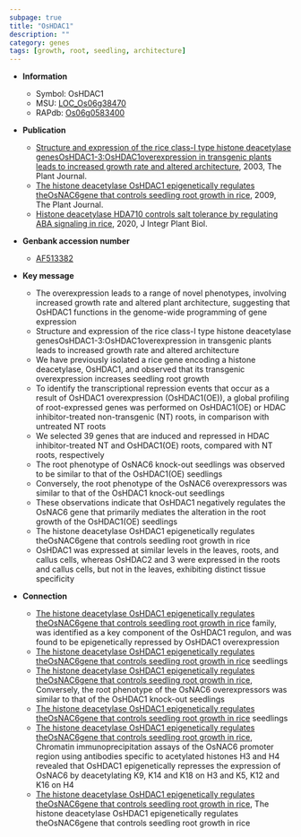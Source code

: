 ```yaml
---
subpage: true
title: "OsHDAC1"
description: ""
category: genes
tags: [growth, root, seedling, architecture]
---
```


* **Information**  
    + Symbol: OsHDAC1  
    + MSU: [LOC_Os06g38470](http://rice.plantbiology.msu.edu/cgi-bin/ORF_infopage.cgi?orf=LOC_Os06g38470)  
    + RAPdb: [Os06g0583400](http://rapdb.dna.affrc.go.jp/viewer/gbrowse_details/irgsp1?name=Os06g0583400)  

* **Publication**  
    + [Structure and expression of the rice class-I type histone deacetylase genesOsHDAC1-3:OsHDAC1overexpression in transgenic plants leads to increased growth rate and altered architecture](http://www.ncbi.nlm.nih.gov/pubmed?term=Structure+and+expression+of+the+rice+class-I+type+histone+deacetylase+genesOsHDAC1-3:OsHDAC1overexpression+in+transgenic+plants+leads+to+increased+growth+rate+and+altered+architecture%5BTitle%5D), 2003, The Plant Journal.
    + [The histone deacetylase OsHDAC1 epigenetically regulates theOsNAC6gene that controls seedling root growth in rice](http://www.ncbi.nlm.nih.gov/pubmed?term=The+histone+deacetylase+OsHDAC1+epigenetically+regulates+theOsNAC6gene+that+controls+seedling+root+growth+in+rice%5BTitle%5D), 2009, The Plant Journal.
    + [Histone deacetylase HDA710 controls salt tolerance by regulating ABA signaling in rice](http://www.ncbi.nlm.nih.gov/pubmed?term=Histone+deacetylase+HDA710+controls+salt+tolerance+by+regulating+ABA+signaling+in+rice%5BTitle%5D), 2020, J Integr Plant Biol.

* **Genbank accession number**  
    + [AF513382](http://www.ncbi.nlm.nih.gov/nuccore/AF513382)

* **Key message**  
    + The overexpression leads to a range of novel phenotypes, involving increased growth rate and altered plant architecture, suggesting that OsHDAC1 functions in the genome-wide programming of gene expression
    + Structure and expression of the rice class-I type histone deacetylase genesOsHDAC1-3:OsHDAC1overexpression in transgenic plants leads to increased growth rate and altered architecture
    + We have previously isolated a rice gene encoding a histone deacetylase, OsHDAC1, and observed that its transgenic overexpression increases seedling root growth
    + To identify the transcriptional repression events that occur as a result of OsHDAC1 overexpression (OsHDAC1(OE)), a global profiling of root-expressed genes was performed on OsHDAC1(OE) or HDAC inhibitor-treated non-transgenic (NT) roots, in comparison with untreated NT roots
    + We selected 39 genes that are induced and repressed in HDAC inhibitor-treated NT and OsHDAC1(OE) roots, compared with NT roots, respectively
    + The root phenotype of OsNAC6 knock-out seedlings was observed to be similar to that of the OsHDAC1(OE) seedlings
    + Conversely, the root phenotype of the OsNAC6 overexpressors was similar to that of the OsHDAC1 knock-out seedlings
    + These observations indicate that OsHDAC1 negatively regulates the OsNAC6 gene that primarily mediates the alteration in the root growth of the OsHDAC1(OE) seedlings
    + The histone deacetylase OsHDAC1 epigenetically regulates theOsNAC6gene that controls seedling root growth in rice
    + OsHDAC1 was expressed at similar levels in the leaves, roots, and callus cells, whereas OsHDAC2 and 3 were expressed in the roots and callus cells, but not in the leaves, exhibiting distinct tissue specificity

* **Connection**  
    + [The histone deacetylase OsHDAC1 epigenetically regulates theOsNAC6gene that controls seedling root growth in rice](NAC) family, was identified as a key component of the OsHDAC1 regulon, and was found to be epigenetically repressed by OsHDAC1 overexpression
    + [The histone deacetylase OsHDAC1 epigenetically regulates theOsNAC6gene that controls seedling root growth in rice](OE) seedlings
    + [The histone deacetylase OsHDAC1 epigenetically regulates theOsNAC6gene that controls seedling root growth in rice](http://www.ncbi.nlm.nih.gov/pubmed?term=The+histone+deacetylase+OsHDAC1+epigenetically+regulates+theOsNAC6gene+that+controls+seedling+root+growth+in+rice%5BTitle%5D), Conversely, the root phenotype of the OsNAC6 overexpressors was similar to that of the OsHDAC1 knock-out seedlings
    + [The histone deacetylase OsHDAC1 epigenetically regulates theOsNAC6gene that controls seedling root growth in rice](OE) seedlings
    + [The histone deacetylase OsHDAC1 epigenetically regulates theOsNAC6gene that controls seedling root growth in rice](http://www.ncbi.nlm.nih.gov/pubmed?term=The+histone+deacetylase+OsHDAC1+epigenetically+regulates+theOsNAC6gene+that+controls+seedling+root+growth+in+rice%5BTitle%5D), Chromatin immunoprecipitation assays of the OsNAC6 promoter region using antibodies specific to acetylated histones H3 and H4 revealed that OsHDAC1 epigenetically represses the expression of OsNAC6 by deacetylating K9, K14 and K18 on H3 and K5, K12 and K16 on H4
    + [The histone deacetylase OsHDAC1 epigenetically regulates theOsNAC6gene that controls seedling root growth in rice](http://www.ncbi.nlm.nih.gov/pubmed?term=The+histone+deacetylase+OsHDAC1+epigenetically+regulates+theOsNAC6gene+that+controls+seedling+root+growth+in+rice%5BTitle%5D), The histone deacetylase OsHDAC1 epigenetically regulates theOsNAC6gene that controls seedling root growth in rice



